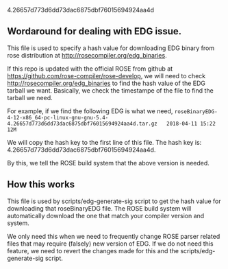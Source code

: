 4.26657d773d6dd73dac6875dbf76015694924aa4d

## Wordaround for dealing with EDG issue. 
This file is used to specify a hash value for downloading EDG binary
from rose distribution at http://rosecompiler.org/edg_binaries.

If this repo is updated with the official ROSE from github at 
https://github.com/rose-compiler/rose-develop, we will need to check 
http://rosecompiler.org/edg_binaries to find the hash value of the
EDG tarball we want. Basically, we check the timestampe of the file to
find the tarball we need. 

For example, if we find the following EDG is what we need, 
`roseBinaryEDG-4-12-x86_64-pc-linux-gnu-gnu-5.4-4.26657d773d6dd73dac6875dbf76015694924aa4d.tar.gz	2018-04-11 15:22	12M`

We will copy the hash key to the first line of this file. The hash key is:
4.26657d773d6dd73dac6875dbf76015694924aa4d. 

By this, we tell the ROSE build system that the above version is needed. 

## How this works
This file is used by scripts/edg-generate-sig script to get the hash value
for downloading that roseBinaryEDG file. The ROSE build system will automatically
download the one that match your compiler version and system. 

We only need this when we need to frequently change ROSE parser related files that
may require (falsely) new version of EDG. If we do not need this feature, we need
to revert the changes made for this and the scripts/edg-generate-sig script. 
